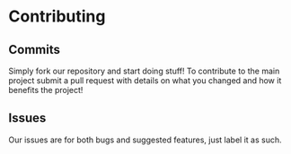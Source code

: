 # Contributing
## Commits
Simply fork our repository and start doing stuff! To contribute to the main project submit a pull request with details on what you changed and how it benefits the project!
## Issues
Our issues are for both bugs and suggested features, just label it as such.
